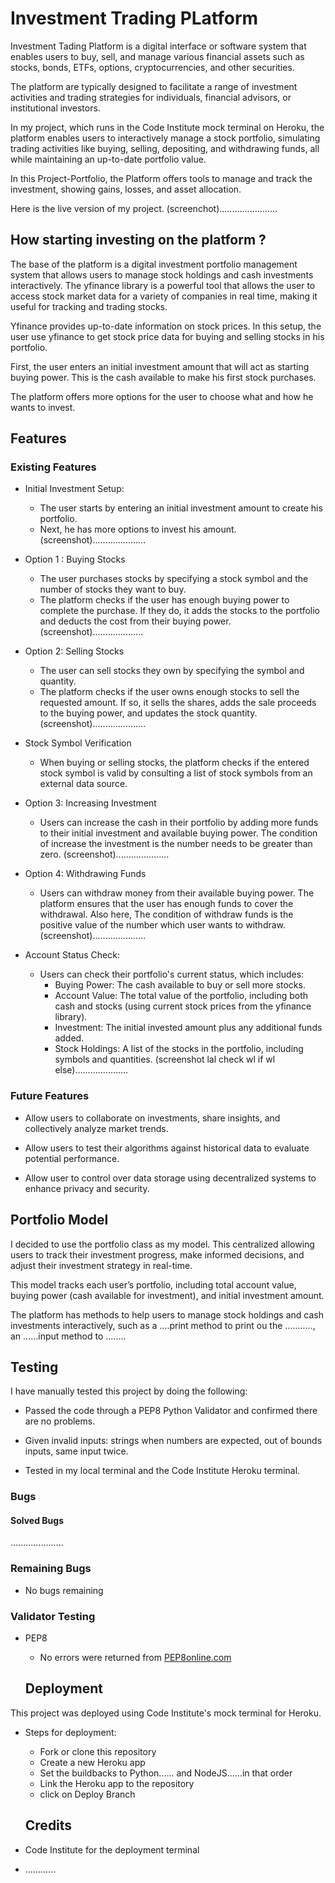 # Investment Trading PLatform 
Investment Tading Platform is a digital interface or software system that enables users to buy, sell, and manage various financial assets such as stocks, bonds, ETFs, options, cryptocurrencies, and other securities.

The platform are typically designed to facilitate a range of investment activities and trading strategies for individuals, financial advisors, or institutional investors.

In my project, which runs in the Code Institute mock terminal on Heroku, the platform enables users to interactively manage a stock portfolio, simulating trading activities like buying, selling, depositing, and withdrawing funds, all while maintaining an up-to-date portfolio value.

In this Project-Portfolio, the Platform offers tools to manage and track the investment, showing gains, losses, and asset allocation.

Here is the live version of my project.
(screenchot).......................

## How starting investing on the platform ?

The base of the platform is a digital investment portfolio management system that allows users to manage stock holdings and cash investments interactively. The yfinance library is a powerful tool that allows the user to access stock market data for a variety of companies in real time, making it useful for tracking and trading stocks. 

Yfinance provides up-to-date information on stock prices. In this setup, the user use yfinance to get stock price data for buying and selling stocks in his portfolio.

First, the user enters an initial investment amount that will act as starting buying power. This is the cash available to make his first stock purchases.

The platform offers more options for the user to choose what and how he wants to invest.

## Features

### Existing Features

- Initial Investment Setup:
  - The user starts by entering an initial investment amount to create his portfolio.
  - Next, he has more options to invest his amount.
(screenshot).....................
- Option 1 : Buying Stocks

  - The user purchases stocks by specifying a stock symbol and the number of stocks they want to buy.
  - The platform checks if the user has enough buying power to complete the purchase. If they do, it adds the stocks to the portfolio and deducts the cost from their buying power.
(screenshot)....................
- Option 2: Selling Stocks

  - The user can sell stocks they own by specifying the symbol and quantity.
  - The platform checks if the user owns enough stocks to sell the requested amount. If so, it sells the shares, adds the sale proceeds to the buying power, and updates the stock quantity.
(screenshot).....................
- Stock Symbol Verification

  - When buying or selling stocks, the platform checks if the entered stock symbol is valid by consulting a list of stock symbols from an external data source.

- Option 3: Increasing Investment

  - Users can increase the cash in their portfolio by adding more funds to their initial investment and available buying power. The condition of increase the investment is the number needs to be greater than zero.
(screenshot).....................
- Option 4: Withdrawing Funds

  - Users can withdraw money from their available buying power. The platform ensures that the user has enough funds to cover the withdrawal. Also here, The condition of withdraw funds is the positive value of the number which user wants to withdraw.
(screenshot).....................
- Account Status Check:

  - Users can check their portfolio's current status, which includes:
    - Buying Power: The cash available to buy or sell more stocks.
    - Account Value: The total value of the portfolio, including both cash and stocks (using current stock prices from the yfinance library).
    - Investment: The initial invested amount plus any additional funds added.
    - Stock Holdings: A list of the stocks in the portfolio, including symbols and quantities.
(screenshot lal check wl if wl else).....................
### Future Features

- Allow users to collaborate on investments, share insights, and collectively analyze market trends.

- Allow users to test their algorithms against historical data to evaluate potential performance.

- Allow user to control over data storage using decentralized systems to enhance privacy and security.

## Portfolio Model

I decided to use the portfolio class as my model. This centralized allowing users to track their investment progress, make informed decisions, and adjust their investment strategy in real-time.

This model tracks each user’s portfolio, including total account value, buying power (cash available for investment), and initial investment amount.

The platform has methods to help users to manage stock holdings and cash investments interactively, such as a ....print method to print ou the ..........., an ......input method to ........

## Testing

I have manually tested this project by doing the following:

- Passed the code through a PEP8 Python Validator and confirmed there are no problems.

- Given invalid inputs: strings when numbers are expected, out of bounds inputs, same input twice.

- Tested in my local terminal and the Code Institute Heroku terminal.

### Bugs

#### Solved Bugs

.....................

### Remaining Bugs

- No bugs remaining

### Validator Testing

- PEP8

  - No errors were returned from [PEP8online.com](https://pep8ci.herokuapp.com/)

  ## Deployment

This project was deployed using Code Institute's mock terminal for Heroku.

- Steps for deployment: 

   - Fork or clone this repository 
   - Create a new Heroku app
   - Set the buildbacks to Python...... and NodeJS......in that order
   - Link the Heroku app to the repository
   - click on Deploy Branch

   ## Credits

- Code Institute for the deployment terminal
- ............













